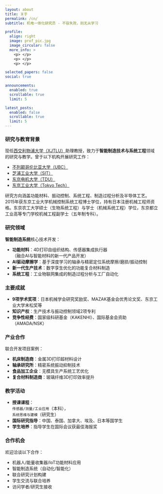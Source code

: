 ```yaml
---
layout: about
title: 关于
permalink: /cn/ 
subtitle: 机电一体化研究员 - 不容失败，则无从学习

profile:
  align: right
  image: prof_pic.jpg
  image_circular: false
  more_info: >
    <p> </p>
    <p> </p>
    <p> </p>

selected_papers: false
social: true

announcements:
  enabled: true
  scrollable: true
  limit: 5

latest_posts:
  enabled: false
  scrollable: true
  limit: 5
---
```


### 研究与教育背景
现任[西交利物浦大学（XJTLU）](https://www.xjtlu.edu.cn)助理教授，致力于**智能制造技术与系统工程**领域的研究与教学。曾于以下机构开展研究工作：
- [不列颠哥伦比亚大学（UBC）](https://www.ubc.ca)
- [芝浦工业大学（SIT）](https://www.shibaura-it.ac.jp/en/) 
- [东京电机大学（TDU）](https://www.dendai.ac.jp/en/)
- [东京工业大学（Tokyo Tech）](https://www.titech.ac.jp/english)

研究方向涵盖功能材料、振动控制、系统工程、制造过程分析及半导体工艺。2015年获东京工业大学机械控制系统工程博士学位，持有日本注册机械工程师资格。东京农工大学硕士（生物系统工程）与学士（机械系统工程）学位，东京都立工业高等专门学校机械工程副学士（五年制专科）。

### 研究领域
**智能制造系统**核心技术开发：
- **功能材料**：4D打印自组织结构、传感器集成执行器  
  （融合AI与智能材料的新一代产品开发）
- **AI驱动摩擦学**：基于深度学习的轴承与精密定位系统摩擦/磨损/振动控制
- **新一代生产技术**：数字孪生优化的功能复合材料制造
- **系统工程**：工业物联网集成的制造过程分析与工厂自动化

### 主要成就
- **9项学术奖项**：日本机械学会研究奖励奖、MAZAK基金会优秀论文奖、东京工业大学末松奖等
- **知识产权**：生产技术与振动控制领域2项专利
- **竞争性经费**：国家级科研基金（KAKENHI）、国际基金会资助（AMADA/NSK）

### 产业合作
联合开发项目案例：
- **机床制造商**：金属3D打印超材料设计
- **轴承研究所**：精密系统振动抑制技术
- **食品加工企业**：无模具生产系统工艺优化
- **复合材料制造商**：玻璃纤维3D打印效率提升

### 教学活动
- **授课课程**：  
  `传感器/测量/工业应用`（本科），  
  `系统思维与建模`（研究生）
- **国际研究指导**：中国、泰国、加拿大、埃及、日本等国学生
- **学生培养**：指导学生在国际会议获最佳海报奖

### 合作机会
欢迎洽谈以下合作：
- 机器人/能量收集器/IoT功能材料应用
- 智能制造系统（自动化/智能化）
- 联合研究计划构建
- 学生交流与联合培养
- 访问学者/研究生接收